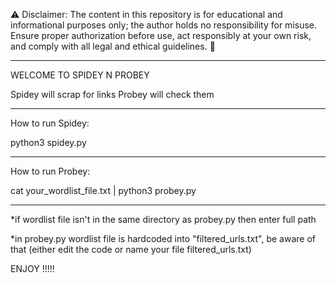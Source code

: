 ⚠️ Disclaimer: The content in this repository is for educational and informational purposes only; the author holds no responsibility for misuse.
Ensure proper authorization before use, act responsibly at your own risk, and comply with all legal and ethical guidelines. 🚀

---

WELCOME TO SPIDEY N PROBEY 

Spidey will scrap for links
Probey will check them

---

How to run Spidey:

python3 spidey.py

---

How to run Probey:

cat your_wordlist_file.txt | python3 probey.py

---

*if wordlist file isn't in the same directory as probey.py then enter full path

*in probey.py wordlist file is hardcoded into "filtered_urls.txt", be aware of that (either edit the code or name your file filtered_urls.txt)

ENJOY !!!!!
